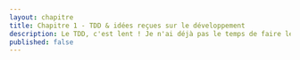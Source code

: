 ```yaml
---
layout: chapitre
title: Chapitre 1 - TDD & idées reçues sur le développement
description: Le TDD, c'est lent ! Je n'ai déjà pas le temps de faire les features, alors les tests ? Pouah !
published: false
---
```

